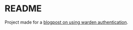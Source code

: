 # README

Project made for a [blogpost on using warden authentication](https://binarapps.com/blog/simple-authentication-with-bcrypt-and-warden/).
